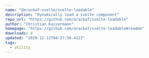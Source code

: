 ```yaml
---
name: "@arackaf-svelte/svelte-loadable"
description: "Dynamically load a svelte component"
repo_url: "https://github.com/arackaf/svelte-loadable"
author: "Christian Kaisermann"
homepage: "https://github.com/arackaf/svelte-loadable#readme"
downloads: 4
updated: "2020-12-11T04:27:56.412Z"
tags: 
  - utility
---
```

